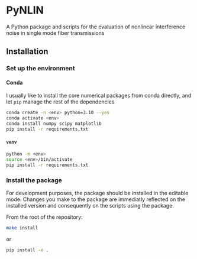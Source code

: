  # PyNLIN
 A Python package and scripts for the evaluation of nonlinear interference noise in single mode fiber transmissions 

## Installation
### Set up the environment

#### Conda
I usually like to install the core numerical packages from conda directly, and let `pip` manage the rest of the dependencies

```bash
conda create -n <env> python=3.10 --yes
conda activate <env>
conda install numpy scipy matplotlib
pip install -r requirements.txt
```

#### `venv`
```bash
python -m <env>
source <env>/bin/activate
pip install -r requirements.txt
```

### Install the package
For development purposes, the package should be installed in the editable mode. Changes you make to the package are immediatly reflected on the installed version and consequently on the scripts using the package.

From the root of the repository:
```bash
make install
```
or 
```bash
pip install -e .
```
